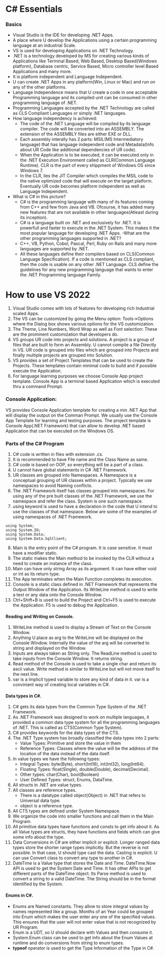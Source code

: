 # C# Essentials
### Basics
- Visual Studio is the IDE for developing .NET Apps. 
- A place where U develop the Applications using a certain programming language at an industrial Scale. 
- VS is used for developing Applications on .NET Technology.
- .NET is a technology developed by MS for creating various kinds of Applications like Terminal Based, Web Based, Desktop Based(Windows platform), Database centric, Service Based, Micro controller level Based Applications and many more. 
- It is platform independent and Language Independent. 
- U can create .NET Apps in any platform(Win, Linux or Mac) and run on any of the other platforms.
- Language Independence means that U create a code in one acceptable Programming language and its compiled unit can be consumed in other programming language of .NET.
- Programming Languages accepted by the .NET Technology are called as CLS Compliant Languages or simply .NET languages.
- How language independency is achieved:
	- The code of the .NET Language will be compiled by its language compiler. The code will be converted into an ASSEMBLY. The extension of the ASSEMBLY files are either EXE or DLL.
	- Each assembly interally has 2 parts: MSIL(MS Intermediatory language) that has language independent code and Metadata(Info about UR Code like additional dependencies of UR code).
	- When the Application is to be executed, it can be executed only in the .NET Execution Environment called as CLR(Common Language Runtime). CLR is the part of every shippment of Windows OS since Windows 7.
	- In the CLR, lies the JIT Compiler which compiles the MSIL code to the native optimized code that will execute on the target platform. Eventually UR code becomes platform independent as well as Language Independent.
- What is C# in this picture?
	- C# is the programming language with many of its features coming from C++ and few from Java and VB. Ofcourse, it has added many new features that are not available in other languages(Atleast during its inception).
	- C# is a language built on .NET and exclusively for .NET. It is powerfull and faster to execute in the .NET System. This makes it the most popular language for developing .NET Apps. 
-What are the other programming languages supported in .NET?
	- C++, VB, Python, Cobol, Pascal, Perl, Ruby on Rails and many more languages are supported by .NET. 
	- All these languages define their compilers based on CLS(Common Language Specification). If a code is mentioned as CLS compliant, then the code is usable on any other .NET Language. CLS define the guidelines for any new programming language that wants to enter the .NET Programming language Family. 
	
# How to use VS 2022
1. Visual Studio comes with lots of features for developing rich Industrial scaled Apps. 
2. The VS can be customized by going the Menu option: Tools->Options where the Dialog box shows various options for the VS customization. 
3. The Theme, Line Numbers, Word Wrap as well as Font selection: These are the prominent customization that developers do. 
4. VS groups UR code into projects and solutions. A project is a group of files that are built to form an Assembly. U cannot compile a file Directly in VS. UR code is grouped into files which are grouped into Projects and finally multiple projects are grouped into Solution. 
5. VS provides a set of Project Templates that can be used to create the Projects. These templates contain minimal code to build and if possible execute the Application. 
6. For language learning purposes we choose Console App project template. Console App is a terminal based Application which is executed thru a command Prompt.

### Console Application:
VS provides Console Application template for creating a min .NET App that will display the output on the Comman Prompt. We usually use the Console App Template for learning and testing purposes. 
The project template is Console App(.NET Framework) that can allow to develop .NET based Application that can be executed on the Windows OS. 

### Parts of the C# Program
1. C# code is written in files with extension .cs. 
2. It is recommended to have File name and the Class Name as same. 
3. C# code is based on OOP, so everything will be a part of a class. 
4. U cannot have global statements in C# .NET Framework.
5. UR classes are grouped into Namespaces. A Namespace is a conceptual grouping of UR classes within a project. Typically we use namespaces to avoid Naming conflicts. 
6. The .NET Framework itself has classes grouped into namespaces. For using any of the pre built classes of the .NET Framework, we use the namespace and refer the class. System is one such namespace. 
7. using keyword is used to have a declaration in the code that U intend to use the classes of that namespace. Below are some of the examples of using namespaces of .NET Framework. 
```
using System;
using System.IO;
using System.Data;
using System.Data.SqlClient;

```
8. Main is the entry point of the C# program. It is case sensitive. It must have a modifier static.
9. The static makes the Main method to be invoked by the CLR without a need to create an instance of the class. 
10. Main can have only string Array as its argument. It can have either void or int as its return type. 
11. The App terminates when the Main Function completes its execution. 
12. Console is a static class defined in .NET Framework that represents the Output Window of the Application. Its WriteLine method is used to write a text or any data onto the Console Window.
13. Ctrl+Shift+B is used to build the Project and Ctrl+F5 is used to execute the Application. F5 is used to debug the Application. 

#### Reading and Writing on Console.
1. WriteLine method is used to display a Stream of Text on the Console Window. 
2. Anything U place as arg to the WriteLine will be displayed on the Console Window. Internally the value of the arg will be converted to string and displayed on the Window. 
3. Inputs are always taken as String only. The ReadLine method is used to take inputs from the Console Window. It returns string. 
4. Read method of the Console is used to take a single char and return its ascii value. Write method is similar to WriteLine but will not move itself to the next line. 
5. var is a Implicit typed variable to store any kind of data in it. var is a convinient way of creating local variables in C#. 

#### Data types in C#.
1. C# gets its data types from the Common Type System of the .NET Framework. 
2. As .NET Framework was designed to work on multiple languages, it provided a common data type system for all the programming languages of .NET. This is called as CTS(Common Type System). 
3. C# provides keywords for the data types of the CTS. 
4. The .NET Type system has broadly classified the data types into 2 parts:
	- Value Types: Primitive and store the value in them
	- Reference Types: Classes where the value will be the address of the location of the data instead of the data itself.
5. In value types we have the following types:
	- Integral Types: byte(Byte), short(Int16), int(Int32), long(Int64). 
	- Floating Types: float(Single), double(Double), decimal(Decimal).
	- Other types: char(Char), bool(Boolean)
	- User Defined Types: struct, Enums, DataTime.
6. All structs in .NET are value types. 
7. All classes are reference types.
	- There is a datatype called object(Object) in .NET that refers to Universal data type. 
	- object is a reference type. 
8. All CTS types are defined under System Namespace. 
9. We organize the code into smaller functions and call them in the Main Program. 
10. All primitive data types have functions and consts to get info about it. As all Value types are structs, they have functions and fields which can give some info  about the type. 
11. Data Conversions in C# are either implicit or explicit. Longer ranged data types store the shorter range types implicitly. But the reverse is not possible. In that case, U should type cast the data. Casting is explicit. U can use Convert class to convert any type to another in C#.
12. DateTime is a Value type that stores the Date and Time. DateTime.Now API is used to get the System Date and Time. It has other APIs to get different parts of the DateTime object. Its Parse method is used to convert a string to a valid DateTime. The String should be in the format identified by the System. 

#### Enums in C#.
- Enums are Named constants. They allow to store integral values by names represented like a group. Months of an Year could be grouped into Enum which makes the user enter any one of the specified values. This ensures that the user will not enter value that is not recognized by UR Program. 
- Enum is a UDT, so U should declare with Values and then consume it.
- System.Enum class can be used to get Info about the Enum Values at runtime and do conversions from string to enum types.
- <b>typeof</b> operator is used to get the Type Information of the Type in C#.









   






  
  	
	
	

   


